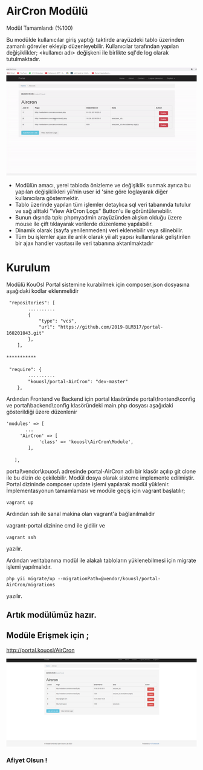 # AirCron Modülü

Modül Tamamlandı (%100)



Bu modülde kullanıcılar giriş yaptığı taktirde arayüzdeki tablo üzerinden zamanlı görevler ekleyip düzenleyebilir. Kullanıcılar tarafından yapılan değişiklikler; <kullanıcı adı> değişkeni ile birlikte sql'de log olarak tutulmaktadır.

![](show.gif)


- Modülün amacı, yerel tabloda önizleme ve değişiklik sunmak ayrıca bu yapılan değişiklikleri yii'nin user id 'sine göre loglayarak diğer kullanıcılara göstermektir.
- Tablo üzerinde yapılan tüm işlemler detaylıca sql veri tabanında tutulur ve sağ alttaki  "View AirCron Logs" Button'u ile görüntülenebilir.
- Bunun dışında tıpkı phpmyadmin arayüzünden alışkın olduğu üzere mouse ile çift tıklayarak verilerde düzenleme yapılabilir.
- Dinamik olarak (sayfa yenilenmeden) veri eklenebilir veya silinebilir. 
- Tüm bu işlemler ajax ile anlık olarak yii alt yapısı kullanılarak geliştirilen bir ajax handler vasıtası ile veri tabanına aktarılmaktadır

# Kurulum

Modülü KouOsl Portal sistemine kurabilmek için composer.json dosyasına aşağıdaki kodlar eklenmelidir


```
 "repositories": [
        ..........
        {
            "type": "vcs",
            "url": "https://github.com/2019-BLM317/portal-160201043.git"
        },
    ],
    
***********

 "require": {
        ..........
        "kouosl/portal-AirCron": "dev-master"
    }, 
 ```
    
    
Ardından Frontend ve Backend için portal klasöründe  portal\frontend\config ve portal\backend\config klasöründeki main.php dosyası aşağıdaki gösterildiği üzere düzenlenir


```
'modules' => [
       ...
     'AirCron' => [
            'class' => 'kouosl\AirCron\Module',
        ],

   ],

 ```

portal\vendor\kouosl\ adresinde portal-AirCron adlı bir klasör açılıp git clone ile bu dizin de çekilebilir.
Modül dosya olarak sisteme implemente edilmiştir.
Portal dizininde composer update işlemi yapılarak modül yüklenir.
İmplementasyonun tamamlaması ve modüle geçiş için vagrant başlatılır;

```
vagrant up
```

Ardından ssh ile sanal makina olan vagrant'a bağlanılmalıdır

vagrant-portal dizinine cmd ile gidilir ve

```
vagrant ssh
```

yazılır.

Ardından veritabanına modül ile alakalı tabloların yüklenebilmesi için migrate işlemi yapılmalıdır.

```
php yii migrate/up --migrationPath=@vendor/kouosl/portal-AirCron/migrations  
```

yazılır.

## Artık modülümüz hazır.

## Modüle Erişmek için ;

http://portal.kouosl/AirCron

![Afiyet Olsun !](modul.png)

### Afiyet Olsun !
